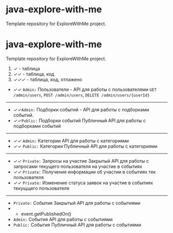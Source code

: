 # java-explore-with-me
Template repository for ExploreWithMe project.

# java-explore-with-me
Template repository for ExploreWithMe project.
1. ✓    - таблица
2. ✓✓   - таблица, код
3. ✓✓✓  - таблица, код, отлажено

* ✓✓ `Admin:` Пользователи - API для работы с пользователями
  `GET /admin/users`, `POST /admin/users`, `DELETE /admin/users/{userId}`
* ***********************************************
* ✓✓`Admin:` Подборки событий - API для работы с подборками событий. 
* ✓✓`Public:` Подборки событий Публичный API для работы с подборками событий 
* ***********************************************
* ✓✓ `Admin:` Категории API для работы с категориями
* ✓✓ `Public:` Категории Публичный API для работы с категориями
* ***********************************************
* ✓✓ `Private:` Запросы на участие Закрытый API для работы с запросами текущего пользователя на участие в событиях
* ✓✓ `Private:` Получение информации об участии в событиях тек пользователя
* ✓✓ `Private:` Изменение статуса заявок на участие в событиях текущщего пользователя
* ***********************************************
* `Private:` События Закрытый API для работы с событиями
* * event.getPublishedOn()
* `Admin:` События API для работы с событиями
* `Public:` События Публичный API для работы с событиями

  